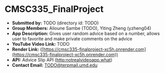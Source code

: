 # CMSC335_FinalProject
- **Submitted by:** TODO (directory id: TODO)
- **Group Members:** Alioune Sambe (TODO), Yiting Zheng (yzheng04)
- **App Description:** Gives user random advice based on a number, allows user to favorite and make private comments on the advice
- **YouTube Video Link:** TODO
- **Render Link:** ([https://cmsc335-finalproject-xc5h.onrender.com](https://cmsc335-finalproject-xc5h.onrender.com))
- **API:** Advice Slip API ([http:notrealvideoapp.what](https://api.adviceslip.com/#top))
- **Contact Email:** TODO@terpmail.umd.edu
